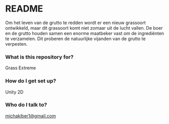 # README #

Om het leven van de grutto te redden wordt er een nieuw grassoort ontwikkeld, maar dit grassoort komt niet zomaar uit de lucht vallen. De boer en de grutto houden samen een enorme maatbeker vast om de ingrediënten te verzamelen. Dit proberen de natuurlijke vijanden van de grutto te verpesten.

### What is this repository for? ###

Grass Extreme

### How do I get set up? ###

Unity 2D

### Who do I talk to? ###

michakiber1@gmail.com